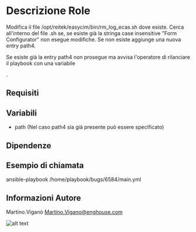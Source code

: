 Descrizione Role
=========
Modifica il file /opt/reitek/easycim/bin/rm_log_ecas.sh dove esiste.
Cerca all'interno del file .sh se, se esiste già la stringa case insensitive "Form Configurator" non esegue modifiche.
Se non esiste aggiunge una nuova entry path4.

Se esiste già la entry path4 non prosegue ma avvisa l'operatore di rilanciare il playbook con una variabile

.


Requisiti
------------

Variabili
--------------
* path (Nel caso path4 sia già presente può essere specificato)

Dipendenze
------------

Esempio di chiamata
----------------

ansible-playbook /home/playbook/bugs/6584/main.yml

Informazioni Autore
------------------

Martino.Viganò
Martino.Vigano@enghouse.com

![alt text](https://www.panorama.it/wp-content/uploads/2015/01/italiano-medio11-1030x615.jpg)
